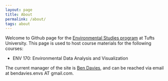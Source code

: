 ```yaml
---
layout: page
title: About
permalink: /about/
tags: about
---
```

Welcome to Github page for the [Environmental Studies program](https://as.tufts.edu/environmentalstudies/) at Tufts University. This page is used to host course materials for the following courses:

- ENV 170: Environmental Data Analysis and Visualization

The current manager of the site is [Ben Davies](https://bdavies.github.io), and can be reached via email at bendavies.envs AT gmail.com.




